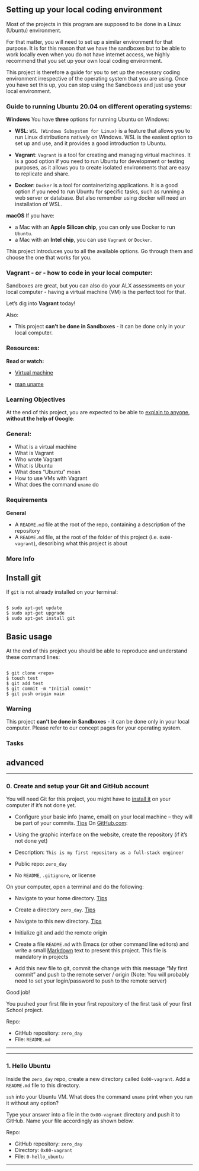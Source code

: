 Setting up your local coding environment
-----------------------------------------

Most of the projects in this program are supposed to be done in a Linux (Ubuntu) environment.

For that matter, you will need to set up a similar environment for that purpose. It is for this reason
that we have the sandboxes but to be able to work locally even when you do not have internet
access, we highly recommend that you set up your own local coding environment.

This project is therefore a guide for you to set up the necessary coding environment irrespective
of the operating system that you are using. Once you have set this up, you can stop using the
Sandboxes and just use your local environment.

### Guide to running Ubuntu 20.04 on different operating systems:

**Windows** You have **three** options for running Ubuntu on Windows:

-	**WSL**: `WSL (Windows Subsystem for Linux)` is a feature that allows you to run Linux distributions natively on Windows.
WSL is the easiest option to set up and use, and it provides a good introduction to Ubuntu.

-	**Vagrant**: `Vagrant` is a tool for creating and managing virtual machines. It is a good option if you need to run Ubuntu
for development or testing purposes, as it allows you to create isolated environments that are easy to replicate and share.

-	**Docker**: `Docker` is a tool for containerizing applications. It is a good option if you need to run Ubuntu for specific tasks, such as running a web server or database. But also remember using docker will need an installation of WSL.

**macOS** If you have:

-	a Mac with an **Apple Silicon chip**, you can only use Docker to run `Ubuntu`.
-	a Mac with an **Intel chip**, you can use `Vagrant` or `Docker`.

This project introduces you to all the available options. Go through them and choose the one that works for you.

### Vagrant - or - how to code in your local computer:

Sandboxes are great, but you can also do your ALX assessments on your local computer - having a virtual machine (VM) is the perfect tool for that.

Let’s dig into **Vagrant** today!

Also:

-	This project **can’t be done in Sandboxes** - it can be done only in your local computer.


### Resources:

**Read or watch:**

-	[Virtual machine](https://intranet.alxswe.com/rltoken/eoV8V_5fgzW_UhJ3PtVyWw "Virtual machine")

-	[man uname](https://intranet.alxswe.com/rltoken/Z4MowYniH5YJoZo4jZgIBw "man uname")


### Learning Objectives

At the end of this project, you are expected to be able to [explain to anyone](https://intranet.alxswe.com/rltoken/g5OVhHRsT0jjsvUI1Y8jgw "explain to anyone"), **without the help of Google**:


### General:

-	What is a virtual machine
-	What is Vagrant
-	Who wrote Vagrant
-	What is Ubuntu
-	What does “Ubuntu” mean
-	How to use VMs with Vagrant
-	What does the command `uname` do


### Requirements

**General**

-	A `README.md` file at the root of the repo, containing a description of the repository
-	A `README.md` file, at the root of the folder of this project (i.e. `0x00-vagrant`), describing what this project is about


### More Info

Install git
-----------

If `git` is not already installed on your terminal:

```

$ sudo apt-get update
$ sudo apt-get upgrade
$ sudo apt-get install git

```

Basic usage
-----------

At the end of this project you should be able to reproduce and understand these command lines:

```

$ git clone <repo>
$ touch test
$ git add test
$ git commit -m "Initial commit"
$ git push origin main

```

### Warning

This project **can’t be done in Sandboxes** - it can be done only in your local computer. Please refer to our concept pages for your operating system.


### Tasks

**advanced**
------------

-------------------------------------------------------
### 0\. Create and setup your Git and GitHub account

You will need Git for this project, you might have to [install it](https://intranet.alxswe.com/rltoken/7kPsched1VMPOY2bdvZvGQ "install it") on your computer if it’s not done yet.

-	Configure your basic info (name, email) on your local machine – they will be part of your commits. [Tips](https://intranet.alxswe.com/rltoken/oAAqmPJ1ftZZhUjaw7FvjA "Tips")
On [GitHub.com](https://intranet.alxswe.com/rltoken/4vp5Qze3WATHKtytzT2_UA "Github.com"):

-	Using the graphic interface on the website, create the repository (if it’s not done yet)

-	Description: `This is my first repository as a full-stack engineer`
-	Public repo: `zero_day`
-	No `README`, `.gitignore`, or license

On your computer, open a terminal and do the following:

-	Navigate to your home directory. [Tips](https://intranet.alxswe.com/rltoken/YeOwsN-vhfSCbNjgE01Gag "Tips")
-	Create a directory `zero_day`. [Tips](https://intranet.alxswe.com/rltoken/hWrqqlilEv8L6yqpyt1TTA "Tips")
-	Navigate to this new directory. [Tips](https://intranet.alxswe.com/rltoken/za58mq537U6U775osQ8bfQ "Tips")
-	Initialize git and add the remote origin

-	Create a file `README.md` with Emacs (or other command line editors) and write a small [Markdown](https://intranet.alxswe.com/rltoken/VV79mKOEf5mXVbKpH4i63Q "Markdown") text to present this project. This file is mandatory in projects
-	Add this new file to git, commit the change with this message “My first commit” and push to the remote server / origin (Note: You will probably need to set your login/password to push to the remote server)

Good job!

You pushed your first file in your first repository of the first task of your first School project.

Repo:

-	GitHub repository: `zero_day`
-	File: `README.md`
-------------------------------------------------------



-------------------------------------------------------
### 1\. Hello Ubuntu

Inside the `zero_day` repo, create a new directory called `0x00-vagrant`. Add a `README.md` file to this directory.

`ssh` into your Ubuntu VM. What does the command `uname` print when you run it without any option?

Type your answer into a file in the `0x00-vagrant` directory and push it to GitHub. Name your file accordingly as shown below.

Repo:

-	GitHub repository: `zero_day`
-	Directory: `0x00-vagrant`
-	File: `0-hello_ubuntu`
-------------------------------------------------------
